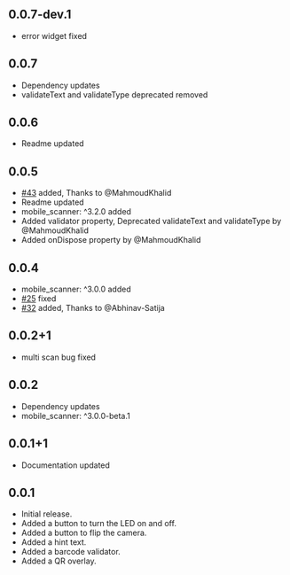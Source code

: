## 0.0.7-dev.1

- error widget fixed

## 0.0.7

- Dependency updates
- validateText and validateType deprecated removed

## 0.0.6

- Readme updated

## 0.0.5

- [#43](https://github.com/mohesu/barcode_scanner/pull/43) added, Thanks to @MahmoudKhalid
- Readme updated
- mobile_scanner: ^3.2.0 added
- Added validator property, Deprecated validateText and validateType by @MahmoudKhalid
- Added onDispose property by @MahmoudKhalid

## 0.0.4

- mobile_scanner: ^3.0.0 added
- [#25](https://github.com/mohesu/barcode_scanner/issues/25) fixed
- [#32](https://github.com/mohesu/barcode_scanner/issues/32) added, Thanks to @Abhinav-Satija

## 0.0.2+1

- multi scan bug fixed

## 0.0.2

- Dependency updates
- mobile_scanner: ^3.0.0-beta.1

## 0.0.1+1

- Documentation updated

## 0.0.1

- Initial release.
- Added a button to turn the LED on and off.
- Added a button to flip the camera.
- Added a hint text.
- Added a barcode validator.
- Added a QR overlay.
